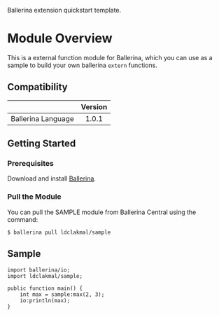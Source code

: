 Ballerina extension quickstart template.

# Module Overview

This is a external function module for Ballerina, which you can use as a sample to build your own ballerina `extern` functions.

## Compatibility

|                      |           Version           |
|:--------------------:|:---------------------------:|
| Ballerina Language   |            1.0.1            |

## Getting Started

### Prerequisites

Download and install [Ballerina](https://ballerina.io/downloads/).

### Pull the Module

You can pull the SAMPLE module from Ballerina Central using the command:
```ballerina
$ ballerina pull ldclakmal/sample
```

## Sample

```ballerina
import ballerina/io;
import ldclakmal/sample;

public function main() {
    int max = sample:max(2, 3);
    io:println(max);
}
```
